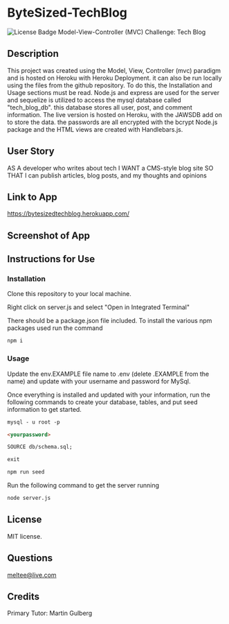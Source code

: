 # ByteSized-TechBlog

![License Badge](https://img.shields.io/badge/license-MIT-brightgreen)
Model-View-Controller (MVC) Challenge: Tech Blog

## Description

This project was created using the Model, View, Controller (mvc) paradigm and is hosted on Heroku with Heroku Deployment. it can also be run locally using the files from the github repository. To do this, the Installation and Usage sections must be read. Node.js and express are used for the server and sequelize is utilized to access the mysql database called "tech_blog_db". this database stores all user, post, and comment information. The live version is hosted on Heroku, with the JAWSDB add on to store the data. the passwords are all encrypted with the bcrypt Node.js package and the HTML views are created with Handlebars.js.

## User Story

AS A developer who writes about tech
I WANT a CMS-style blog site
SO THAT I can publish articles, blog posts, and my thoughts and opinions

## Link to App

https://bytesizedtechblog.herokuapp.com/

## Screenshot of App

## Instructions for Use

### Installation

Clone this repository to your local machine.

Right click on server.js and select "Open in Integrated Terminal"

There should be a package.json file included. To install the various npm packages used run the command

```md
npm i
```

### Usage

Update the env.EXAMPLE file name to .env (delete .EXAMPLE from the name) and update with your username and password for MySql.

Once everything is installed and updated with your information, run the following commands to create your database, tables, and put seed information to get started.

```md
mysql - u root -p

<yourpassword>

SOURCE db/schema.sql;

exit

npm run seed
```

Run the following command to get the server running

```md
node server.js
```

## License

MIT license.

## Questions

meltee@live.com

## Credits

Primary Tutor: Martin Gulberg
